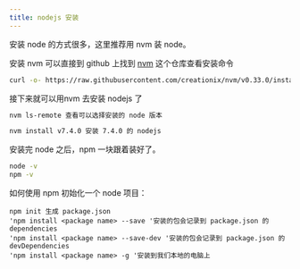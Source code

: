 ```yaml
---
title: nodejs 安装
---
```


安装 node 的方式很多，这里推荐用 nvm 装 node。

安装 nvm 可以直接到 github 上找到 [nvm](https://github.com/creationix/nvm#install-script) 这个仓库查看安装命令

```bash
curl -o- https://raw.githubusercontent.com/creationix/nvm/v0.33.0/install.sh | bash
```

接下来就可以用nvm 去安装 nodejs 了

```bash
nvm ls-remote 查看可以选择安装的 node 版本

nvm install v7.4.0 安装 7.4.0 的 nodejs

```

安装完 node 之后，npm 一块跟着装好了。

```bash
node -v
npm -v
```

如何使用 npm 初始化一个 node 项目：

```
npm init 生成 package.json
'npm install <package name> --save '安装的包会记录到 package.json 的 dependencies
'npm install <package name> --save-dev '安装的包会记录到 package.json 的 devDependencies
'npm install <package name> -g '安装到我们本地的电脑上
```
